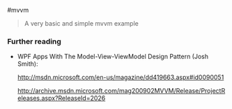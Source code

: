 #mvvm

> A very basic and simple mvvm example

### Further reading

* WPF Apps With The Model-View-ViewModel Design Pattern (Josh Smith):

  http://msdn.microsoft.com/en-us/magazine/dd419663.aspx#id0090051
  
  http://archive.msdn.microsoft.com/mag200902MVVM/Release/ProjectReleases.aspx?ReleaseId=2026
